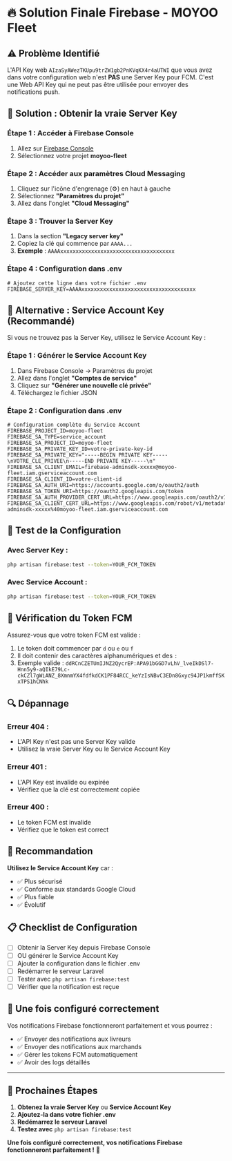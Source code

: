 # 🔥 Solution Finale Firebase - MOYOO Fleet

## ⚠️ **Problème Identifié**

L'API Key web `AIzaSyAWezTKUpu9trZW1gb2PnKVqKX4r4aUTWI` que vous avez dans votre configuration web n'est **PAS** une Server Key pour FCM. C'est une Web API Key qui ne peut pas être utilisée pour envoyer des notifications push.

## 🎯 **Solution : Obtenir la vraie Server Key**

### **Étape 1 : Accéder à Firebase Console**
1. Allez sur [Firebase Console](https://console.firebase.google.com/)
2. Sélectionnez votre projet **moyoo-fleet**

### **Étape 2 : Accéder aux paramètres Cloud Messaging**
1. Cliquez sur l'icône d'engrenage (⚙️) en haut à gauche
2. Sélectionnez **"Paramètres du projet"**
3. Allez dans l'onglet **"Cloud Messaging"**

### **Étape 3 : Trouver la Server Key**
1. Dans la section **"Legacy server key"**
2. Copiez la clé qui commence par `AAAA...`
3. **Exemple** : `AAAAxxxxxxxxxxxxxxxxxxxxxxxxxxxxxxxxxxxxx`

### **Étape 4 : Configuration dans .env**
```env
# Ajoutez cette ligne dans votre fichier .env
FIREBASE_SERVER_KEY=AAAAxxxxxxxxxxxxxxxxxxxxxxxxxxxxxxxxxxxxx
```

## 🔧 **Alternative : Service Account Key (Recommandé)**

Si vous ne trouvez pas la Server Key, utilisez le Service Account Key :

### **Étape 1 : Générer le Service Account Key**
1. Dans Firebase Console → Paramètres du projet
2. Allez dans l'onglet **"Comptes de service"**
3. Cliquez sur **"Générer une nouvelle clé privée"**
4. Téléchargez le fichier JSON

### **Étape 2 : Configuration dans .env**
```env
# Configuration complète du Service Account
FIREBASE_PROJECT_ID=moyoo-fleet
FIREBASE_SA_TYPE=service_account
FIREBASE_SA_PROJECT_ID=moyoo-fleet
FIREBASE_SA_PRIVATE_KEY_ID=votre-private-key-id
FIREBASE_SA_PRIVATE_KEY="-----BEGIN PRIVATE KEY-----\nVOTRE_CLE_PRIVEE\n-----END PRIVATE KEY-----\n"
FIREBASE_SA_CLIENT_EMAIL=firebase-adminsdk-xxxxx@moyoo-fleet.iam.gserviceaccount.com
FIREBASE_SA_CLIENT_ID=votre-client-id
FIREBASE_SA_AUTH_URI=https://accounts.google.com/o/oauth2/auth
FIREBASE_SA_TOKEN_URI=https://oauth2.googleapis.com/token
FIREBASE_SA_AUTH_PROVIDER_CERT_URL=https://www.googleapis.com/oauth2/v1/certs
FIREBASE_SA_CLIENT_CERT_URL=https://www.googleapis.com/robot/v1/metadata/x509/firebase-adminsdk-xxxxx%40moyoo-fleet.iam.gserviceaccount.com
```

## 🧪 **Test de la Configuration**

### **Avec Server Key :**
```bash
php artisan firebase:test --token=YOUR_FCM_TOKEN
```

### **Avec Service Account :**
```bash
php artisan firebase:test --token=YOUR_FCM_TOKEN
```

## 📱 **Vérification du Token FCM**

Assurez-vous que votre token FCM est valide :
1. Le token doit commencer par `d` ou `e` ou `f`
2. Il doit contenir des caractères alphanumériques et des `:`
3. Exemple valide : `ddRCnCZETUmIJNZ2QycrEP:APA91bGGD7vLhV_lveIkDSl7-Hnn5y9-aQIkE79Lc-ckCZl7gWiANZ_8XmnmYX4fdfkdCK1PF84RCC_keYzIsNBvC3EDn8Gxyc94JP1kmffSKxTPS1hCNhk`

## 🔍 **Dépannage**

### **Erreur 404 :**
- L'API Key n'est pas une Server Key valide
- Utilisez la vraie Server Key ou le Service Account Key

### **Erreur 401 :**
- L'API Key est invalide ou expirée
- Vérifiez que la clé est correctement copiée

### **Erreur 400 :**
- Le token FCM est invalide
- Vérifiez que le token est correct

## 🎯 **Recommandation**

**Utilisez le Service Account Key** car :
- ✅ Plus sécurisé
- ✅ Conforme aux standards Google Cloud
- ✅ Plus fiable
- ✅ Évolutif

## 📋 **Checklist de Configuration**

- [ ] Obtenir la Server Key depuis Firebase Console
- [ ] OU générer le Service Account Key
- [ ] Ajouter la configuration dans le fichier .env
- [ ] Redémarrer le serveur Laravel
- [ ] Tester avec `php artisan firebase:test`
- [ ] Vérifier que la notification est reçue

## 🚀 **Une fois configuré correctement**

Vos notifications Firebase fonctionneront parfaitement et vous pourrez :
- ✅ Envoyer des notifications aux livreurs
- ✅ Envoyer des notifications aux marchands
- ✅ Gérer les tokens FCM automatiquement
- ✅ Avoir des logs détaillés

---

## 🎉 **Prochaines Étapes**

1. **Obtenez la vraie Server Key** ou **Service Account Key**
2. **Ajoutez-la dans votre fichier .env**
3. **Redémarrez le serveur Laravel**
4. **Testez avec** `php artisan firebase:test`

**Une fois configuré correctement, vos notifications Firebase fonctionneront parfaitement !** 🎉
